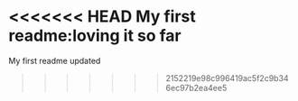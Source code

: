 <<<<<<< HEAD
My first readme:loving it so far
=======
My first readme updated
>>>>>>> 2152219e98c996419ac5f2c9b346ec97b2ea4ee5
